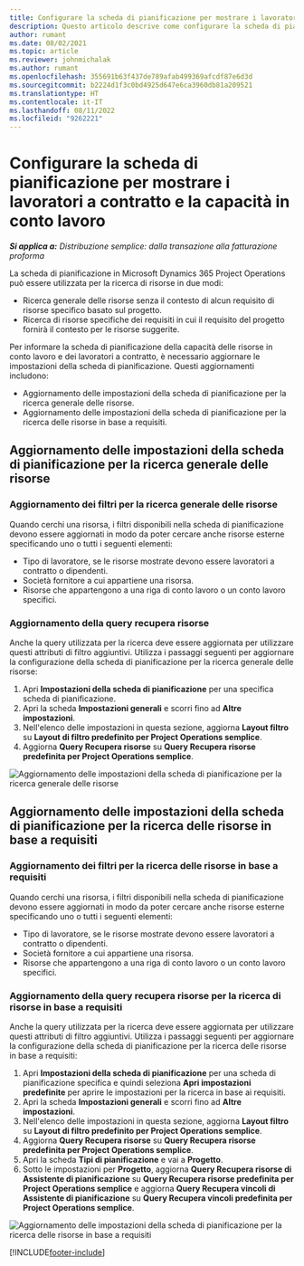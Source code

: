```yaml
---
title: Configurare la scheda di pianificazione per mostrare i lavoratori a contratto e la capacità in conto lavoro
description: Questo articolo descrive come configurare la scheda di pianificazione in Microsoft Dynamics 365 Project Operations per mostrare la capacità delle risorse in conto lavoro durante l'assegnazione del personale ai requisiti delle risorse del progetto.
author: rumant
ms.date: 08/02/2021
ms.topic: article
ms.reviewer: johnmichalak
ms.author: rumant
ms.openlocfilehash: 355691b63f437de789afab499369afcdf87e6d3d
ms.sourcegitcommit: b2224d1f3c0bd4925d647e6ca3960db81a209521
ms.translationtype: HT
ms.contentlocale: it-IT
ms.lasthandoff: 08/11/2022
ms.locfileid: "9262221"
---
```

# <a name="configure-schedule-board-to-show-contract-workers-and-subcontracted-capacity"></a>Configurare la scheda di pianificazione per mostrare i lavoratori a contratto e la capacità in conto lavoro 

_**Si applica a:** Distribuzione semplice: dalla transazione alla fatturazione proforma_

La scheda di pianificazione in Microsoft Dynamics 365 Project Operations può essere utilizzata per la ricerca di risorse in due modi:

- Ricerca generale delle risorse senza il contesto di alcun requisito di risorse specifico basato sul progetto.
- Ricerca di risorse specifiche dei requisiti in cui il requisito del progetto fornirà il contesto per le risorse suggerite.

Per informare la scheda di pianificazione della capacità delle risorse in conto lavoro e dei lavoratori a contratto, è necessario aggiornare le impostazioni della scheda di pianificazione. Questi aggiornamenti includono: 
- Aggiornamento delle impostazioni della scheda di pianificazione per la ricerca generale delle risorse.
- Aggiornamento delle impostazioni della scheda di pianificazione per la ricerca delle risorse in base a requisiti.

## <a name="update-schedule-board-settings-for-general-resource-search"></a>Aggiornamento delle impostazioni della scheda di pianificazione per la ricerca generale delle risorse
### <a name="update-filters-for-general-resource-search"></a>Aggiornamento dei filtri per la ricerca generale delle risorse
Quando cerchi una risorsa, i filtri disponibili nella scheda di pianificazione devono essere aggiornati in modo da poter cercare anche risorse esterne specificando uno o tutti i seguenti elementi:
  - Tipo di lavoratore, se le risorse mostrate devono essere lavoratori a contratto o dipendenti.
  - Società fornitore a cui appartiene una risorsa.
  - Risorse che appartengono a una riga di conto lavoro o un conto lavoro specifici.
    
### <a name="update-retrieve-resource-query"></a>Aggiornamento della query recupera risorse
Anche la query utilizzata per la ricerca deve essere aggiornata per utilizzare questi attributi di filtro aggiuntivi. Utilizza i passaggi seguenti per aggiornare la configurazione della scheda di pianificazione per la ricerca generale delle risorse:  
1. Apri **Impostazioni della scheda di pianificazione** per una specifica scheda di pianificazione.
2. Apri la scheda **Impostazioni generali** e scorri fino ad **Altre impostazioni**.
3. Nell'elenco delle impostazioni in questa sezione, aggiorna **Layout filtro** su **Layout di filtro predefinito per Project Operations semplice**.
4. Aggiorna **Query Recupera risorse** su **Query Recupera risorse predefinita per Project Operations semplice**.

![Aggiornamento delle impostazioni della scheda di pianificazione per la ricerca generale delle risorse](../media/BoardSettings.png)  

## <a name="update-schedule-board-settings-for-requirementbased-resource-search"></a>Aggiornamento delle impostazioni della scheda di pianificazione per la ricerca delle risorse in base a requisiti
### <a name="update-filters-for-requirement-specific-resource-search"></a>Aggiornamento dei filtri per la ricerca delle risorse in base a requisiti 
Quando cerchi una risorsa, i filtri disponibili nella scheda di pianificazione devono essere aggiornati in modo da poter cercare anche risorse esterne specificando uno o tutti i seguenti elementi:
 - Tipo di lavoratore, se le risorse mostrate devono essere lavoratori a contratto o dipendenti.
 - Società fornitore a cui appartiene una risorsa.
 - Risorse che appartengono a una riga di conto lavoro o un conto lavoro specifici.

### <a name="update-retrieve-resource-query-for-requirement-specific-resource-search"></a>Aggiornamento della query recupera risorse per la ricerca di risorse in base a requisiti 
Anche la query utilizzata per la ricerca deve essere aggiornata per utilizzare questi attributi di filtro aggiuntivi. Utilizza i passaggi seguenti per aggiornare la configurazione della scheda di pianificazione per la ricerca delle risorse in base a requisiti:

1. Apri **Impostazioni della scheda di pianificazione** per una scheda di pianificazione specifica e quindi seleziona **Apri impostazioni predefinite** per aprire le impostazioni per la ricerca in base ai requisiti.
2. Apri la scheda **Impostazioni generali** e scorri fino ad **Altre impostazioni**.
3. Nell'elenco delle impostazioni in questa sezione, aggiorna **Layout filtro** su **Layout di filtro predefinito per Project Operations semplice**.
4. Aggiorna **Query Recupera risorse** su **Query Recupera risorse predefinita per Project Operations semplice**.
5. Apri la scheda **Tipi di pianificazione** e vai a **Progetto**.
6. Sotto le impostazioni per **Progetto**, aggiorna **Query Recupera risorse di Assistente di pianificazione** su **Query Recupera risorse predefinita per Project Operations semplice** e aggiorna **Query Recupera vincoli di Assistente di pianificazione** su **Query Recupera vincoli predefinita per Project Operations semplice**.

![Aggiornamento delle impostazioni della scheda di pianificazione per la ricerca delle risorse in base a requisiti](../media/SASettings.png)  

[!INCLUDE[footer-include](../../includes/footer-banner.md)]
